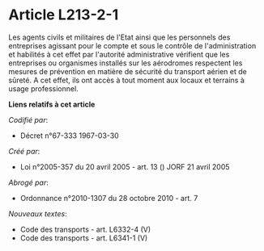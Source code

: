 # Article L213-2-1

Les agents civils et militaires de l'Etat ainsi que les personnels des entreprises agissant pour le compte et sous le
contrôle de l'administration et habilités à cet effet par l'autorité administrative vérifient que les entreprises ou
organismes installés sur les aérodromes respectent les mesures de prévention en matière de sécurité du transport aérien et de
sûreté. A cet effet, ils ont accès à tout moment aux locaux et terrains à usage professionnel.

**Liens relatifs à cet article**

_Codifié par_:

  - Décret n°67-333 1967-03-30

_Créé par_:

  - Loi n°2005-357 du 20 avril 2005 - art. 13 () JORF 21 avril 2005

_Abrogé par_:

  - Ordonnance n°2010-1307 du 28 octobre 2010 - art. 7

_Nouveaux textes_:

  - Code des transports - art. L6332-4 (V)
  - Code des transports - art. L6341-1 (V)
